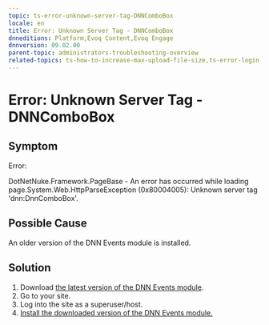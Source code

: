 ```yaml
---
topic: ts-error-unknown-server-tag-DNNComboBox
locale: en
title: Error: Unknown Server Tag - DNNComboBox
dnneditions: Platform,Evoq Content,Evoq Engage
dnnversion: 09.02.00
parent-topic: administrators-troubleshooting-overview
related-topics: ts-how-to-increase-max-upload-file-size,ts-error-login-ip-filtering-is-currently-disabled,ts-error-another-user-has-taken-action-on-the-page,ts-error-could-not-load-awssdk,ts-error-sql-timeout,ts-error-argumentnullexception-after-move-upgrade,ts-install-missing-resources,ts-mixed-content-ssl,ts-broken-profile-image,ts-page-remains-in-draft,ts-unable-to-remove-page-redirect-urls,ts-site-theme-not-loading,ts-incomplete-content-localization,ts-missing-persona-bar
---
```


# Error: Unknown Server Tag - DNNComboBox

## Symptom

Error:

DotNetNuke.Framework.PageBase - An error has occurred while loading page.System.Web.HttpParseException (0x80004005): Unknown server tag 'dnn:DnnComboBox'.

## Possible Cause

An older version of the DNN Events module is installed.

## Solution

1.  Download [the latest version of the DNN Events module](https://github.com/DNNCommunity/DNN.Events/releases).
2.  Go to your site.
3.  Log into the site as a superuser/host.
4.  [Install the downloaded version of the DNN Events module.](install-extension)